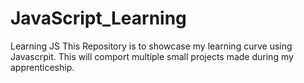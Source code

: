 # JavaScript_Learning
Learning JS 
This Repository is to showcase my learning curve using Javascrpit. 
This will comport multiple small projects made during my apprenticeship. 

